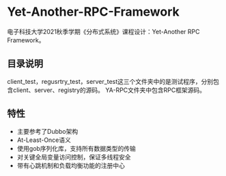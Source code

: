 # Yet-Another-RPC-Framework
电子科技大学2021秋季学期《分布式系统》课程设计：Yet-Another RPC Framework。
## 目录说明
client_test，regusrtry_test，server_test这三个文件夹中的是测试程序，分别包含client、server、registry的源码。
YA-RPC文件夹中包含RPC框架源码。
## 特性
- 主要参考了Dubbo架构
- At-Least-Once语义
- 使用gob序列化库，支持所有数据类型的传输
- 对关键全局变量访问控制，保证多线程安全
- 带有心跳机制和负载均衡功能的注册中心
